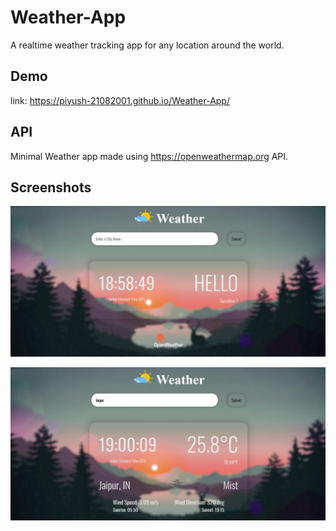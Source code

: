 # Weather-App

A realtime weather tracking app for any location around the world.

## Demo

link: https://piyush-21082001.github.io/Weather-App/

## API

Minimal Weather app made using https://openweathermap.org API.

## Screenshots


![screenshot](https://github.com/piyush-21082001/Weather-App/blob/main/img/final_look/look1.png)


![screenshot](https://github.com/piyush-21082001/Weather-App/blob/main/img/final_look/look2.png)



